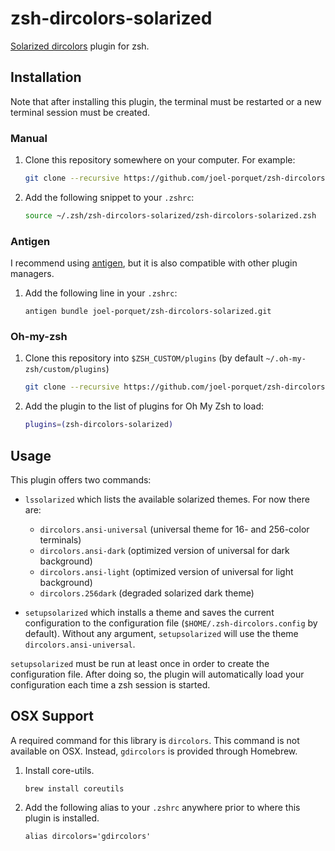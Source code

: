 # zsh-dircolors-solarized

[Solarized dircolors](https://github.com/seebi/dircolors-solarized) plugin for
zsh.

## Installation

Note that after installing this plugin, the terminal must be restarted or a new terminal session must be created.

### Manual

1. Clone this repository somewhere on your computer. For example:

    ```sh
    git clone --recursive https://github.com/joel-porquet/zsh-dircolors-solarized ~/.zsh/zsh-dircolors-solarized
    ```

2. Add the following snippet to your `.zshrc`:

    ```sh
    source ~/.zsh/zsh-dircolors-solarized/zsh-dircolors-solarized.zsh
    ```

### Antigen

I recommend using [antigen](https://github.com/zsh-users/antigen), but it is
also compatible with other plugin managers.

1. Add the following line in your `.zshrc`:

    ```
    antigen bundle joel-porquet/zsh-dircolors-solarized.git
    ```

### Oh-my-zsh

1. Clone this repository into `$ZSH_CUSTOM/plugins` (by default `~/.oh-my-zsh/custom/plugins`)

    ```sh
    git clone --recursive https://github.com/joel-porquet/zsh-dircolors-solarized $ZSH_CUSTOM/plugins/zsh-dircolors-solarized
    ```

2. Add the plugin to the list of plugins for Oh My Zsh to load:

    ```sh
    plugins=(zsh-dircolors-solarized)
    ```

## Usage

This plugin offers two commands:

* `lssolarized` which lists the available solarized themes. For now there are:
    * `dircolors.ansi-universal` (universal theme for 16- and 256-color terminals)
    * `dircolors.ansi-dark` (optimized version of universal for dark background)
    * `dircolors.ansi-light` (optimized version of universal for light background)
    * `dircolors.256dark` (degraded solarized dark theme)

* `setupsolarized` which installs a theme and saves the current configuration to
  the configuration file (`$HOME/.zsh-dircolors.config` by default). Without any
  argument, `setupsolarized` will use the theme `dircolors.ansi-universal`.
  
`setupsolarized` must be run at least once in order to create the configuration file. After doing so, the plugin will automatically load your configuration each time a zsh session is started.

## OSX Support
A required command for this library is `dircolors`. This command is not available on OSX. Instead, `gdircolors`
is provided through Homebrew.

1. Install core-utils.
    ```
    brew install coreutils
    ```
2. Add the following alias to your `.zshrc` anywhere prior to where this plugin is installed.
    ```
    alias dircolors='gdircolors'
    ```
